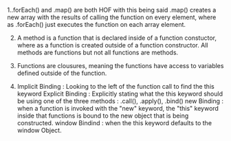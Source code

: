 
1..forEach() and .map() are both HOF with this being said  .map() creates a new array with the results of calling the function on every element, where as .forEach() just executes the function on each array element.

2. A method is a function that is declared inside of a function constuctor, where as a function is created outside of a function constructor. All methods are functions but not all functions are methods.

3. Functions are clousures, meaning the functions have access to variables defined outside of the function.

4. Implicit Binding : Looking to the left of the function call to find the this keyword 
   Explicit Binding : Explicitly stating what the this keyword should be using one of the three methods : .call(), .apply(), .bind() 
   new Binding : when a function is invoked with the "new" keyword, the "this" keyword inside that functions is bound to the new object that is being constructed.
   window Bindind : when the this keyword defaults to the window Object. 
  